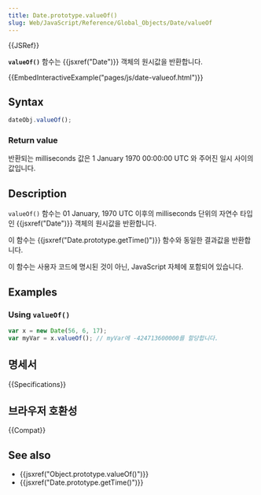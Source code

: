 ```yaml
---
title: Date.prototype.valueOf()
slug: Web/JavaScript/Reference/Global_Objects/Date/valueOf
---
```


{{JSRef}}

**`valueOf()`** 함수는 {{jsxref("Date")}} 객체의 원시값을 반환합니다.

{{EmbedInteractiveExample("pages/js/date-valueof.html")}}

## Syntax

```js
dateObj.valueOf();
```

### Return value

반환되는 milliseconds 값은 1 January 1970 00:00:00 UTC 와 주어진 일시 사이의 값입니다.

## Description

`valueOf()` 함수는 01 January, 1970 UTC 이후의 milliseconds 단위의 자연수 타입인 {{jsxref("Date")}} 객체의 원시값을 반환합니다.

이 함수는 {{jsxref("Date.prototype.getTime()")}} 함수와 동일한 결과값을 반환합니다.

이 함수는 사용자 코드에 명시된 것이 아닌, JavaScript 자체에 포함되어 있습니다.

## Examples

### Using `valueOf()`

```js
var x = new Date(56, 6, 17);
var myVar = x.valueOf(); // myVar에 -424713600000를 할당합니다.
```

## 명세서

{{Specifications}}

## 브라우저 호환성

{{Compat}}

## See also

- {{jsxref("Object.prototype.valueOf()")}}
- {{jsxref("Date.prototype.getTime()")}}
